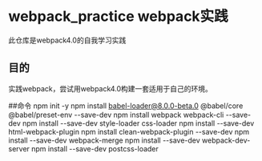 # webpack_practice webpack实践
此仓库是webpack4.0的自我学习实践
## 目的
实践webpack，尝试用webpack4.0构建一套适用于自己的环境。

##命令
npm init -y
npm install babel-loader@8.0.0-beta.0 @babel/core @babel/preset-env --save-dev
npm install webpack webpack-cli --save-dev
npm install --save-dev style-loader css-loader
npm install --save-dev html-webpack-plugin
npm install clean-webpack-plugin --save-dev
npm install --save-dev webpack-merge
npm install --save-dev webpack-dev-server
npm install --save-dev postcss-loader